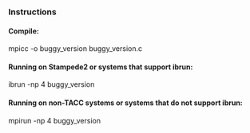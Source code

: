 ### Instructions

#### Compile:
mpicc -o buggy_version buggy_version.c

#### Running on Stampede2 or systems that support ibrun:
ibrun -np 4 buggy_version 

#### Running on non-TACC systems or systems that do not support ibrun:
mpirun -np 4 buggy_version 

